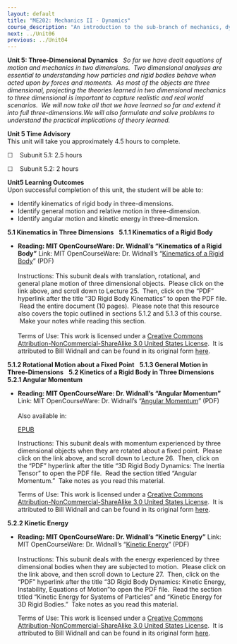 ```yaml
---
layout: default
title: "ME202: Mechanics II - Dynamics"
course_description: "An introduction to the sub-branch of mechanics, dynamics. Topics include Newtonian mechanics, particle kinetics and kinematics, coordinate systems, work and energy, conservation of momentum, angular momentum, moments of inertia, multidimensional kinetics and vibration."
next: ../Unit06
previous: ../Unit04
---
```

**Unit 5: Three-Dimensional Dynamics** <span id="5"></span> 
*So far we have dealt equations of motion and mechanics in two
dimensions.  Two dimensional analyses are essential to understanding how
particles and rigid bodies behave when acted upon by forces and moments.
 As most of the objects are three dimensional, projecting the theories
learned in two dimensional mechanics to three dimensional is important
to capture realistic and real world scenarios.  We will now take all
that we have learned so far and extend it into full three-dimensions.We
will also formulate and solve problems to understand the practical
implications of theory learned.*

**Unit 5 Time Advisory**  
This unit will take you approximately 4.5 hours to complete.  
  
 ☐    Subunit 5.1: 2.5 hours  
  
 ☐    Subunit 5.2: 2 hours

**Unit5 Learning Outcomes**  
Upon successful completion of this unit, the student will be able to:  
  
-   Identify kinematics of rigid body in three-dimensions.
-   Identify general motion and relative motion in three-dimension. 
-   Identify angular motion and kinetic energy in three-dimension.  

**5.1 Kinematics in Three Dimensions** <span id="5.1"></span> 
**5.1.1 Kinematics of a Rigid Body** <span id="5.1.1"></span> 
-   **Reading: MIT OpenCourseWare: Dr. Widnall’s “Kinematics of a Rigid
    Body”**
    Link: MIT OpenCourseWare: Dr. Widnall’s “[Kinematics of a Rigid
    Body](https://resources.saylor.org/wwwresources/archived/site/wp-content/uploads/2011/07/ME202-5.1.1.pdf)”
    (PDF)  
        
     Instructions: This subunit deals with translation, rotational, and
    general plane motion of three dimensional objects.  Please click on
    the link above, and scroll down to Lecture 25.  Then, click on the
    “PDF” hyperlink after the title “3D Rigid Body Kinematics” to open
    the PDF file.  Read the entire document (10 pages).  Please note
    that this resource also covers the topic outlined in sections 5.1.2
    and 5.1.3 of this course.  Make your notes while reading this
    section.  
         
     Terms of Use: This work is licensed under a [Creative Commons
    Attribution-NonCommercial-ShareAlike 3.0 United States
    License](http://creativecommons.org/licenses/by-nc-sa/3.0/us/).  It
    is attributed to Bill Widnall and can be found in its original
    form [here](http://ocw.mit.edu/courses/aeronautics-and-astronautics/16-07-dynamics-fall-2009/lecture-notes/MIT16_07F09_Lec25.pdf). 

**5.1.2 Rotational Motion about a Fixed Point** <span
id="5.1.2"></span> 
**5.1.3 General Motion in Three-Dimensions** <span id="5.1.3"></span> 
**5.2 Kinetics of a Rigid Body in Three Dimensions** <span
id="5.2"></span> 
**5.2.1 Angular Momentum** <span id="5.2.1"></span> 
-   **Reading: MIT OpenCourseWare: Dr. Widnall’s “Angular Momentum”**
    Link: MIT OpenCourseWare: Dr. Widnall’s “[Angular
    Momentum](https://resources.saylor.org/wwwresources/archived/site/wp-content/uploads/2011/07/ME202-5.2.1.pdf)”
    (PDF)  
        
     Also available in:  

    [EPUB](https://resources.saylor.org/wwwresources/archived/site/wp-content/uploads/2011/07/ME202-5.2.1-Bill-Widnall.epub)  
      
     Instructions: This subunit deals with momentum experienced by three
    dimensional objects when they are rotated about a fixed point.
     Please click on the link above, and scroll down to Lecture 26. 
    Then, click on the “PDF” hyperlink after the title “3D Rigid Body
    Dynamics: The Inertia Tensor” to open the PDF file.  Read the
    section titled “Angular Momentum.”  Take notes as you read this
    material.  
      
     Terms of Use: This work is licensed under a [Creative Commons
    Attribution-NonCommercial-ShareAlike 3.0 United States
    License](http://creativecommons.org/licenses/by-nc-sa/3.0/us/).  It
    is attributed to Bill Widnall and can be found in its original
    form [here](http://ocw.mit.edu/courses/aeronautics-and-astronautics/16-07-dynamics-fall-2009/lecture-notes/MIT16_07F09_Lec26.pdf). 

**5.2.2 Kinetic Energy** <span id="5.2.2"></span> 
-   **Reading: MIT OpenCourseWare: Dr. Widnall’s “Kinetic Energy”**
    Link: MIT OpenCourseWare: Dr. Widnall’s “[Kinetic
    Energy](https://resources.saylor.org/wwwresources/archived/site/wp-content/uploads/2011/07/ME202-5.2.2.pdf)”
    (PDF)  
        
     Instructions: This subunit deals with the energy experienced by
    three dimensional bodies when they are subjected to motion.  Please
    click on the link above, and then scroll down to Lecture 27.  Then,
    click on the “PDF” hyperlink after the title “3D Rigid Body
    Dynamics: Kinetic Energy, Instability, Equations of Motion”to open
    the PDF file.  Read the section titled “Kinetic Energy for Systems
    of Particles” and “Kinetic Energy for 3D Rigid Bodies.”  Take notes
    as you read this material.  
      
     Terms of Use: This work is licensed under a [Creative Commons
    Attribution-NonCommercial-ShareAlike 3.0 United States
    License](http://creativecommons.org/licenses/by-nc-sa/3.0/us/).  It
    is attributed to Bill Widnall and can be found in its original
    form [here](http://ocw.mit.edu/courses/aeronautics-and-astronautics/16-07-dynamics-fall-2009/lecture-notes/MIT16_07F09_Lec27.pdf). 


